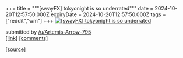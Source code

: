 +++
title = """[swayFX] tokyonight is so underrated"""
date = 2024-10-20T12:57:50.000Z
expiryDate = 2024-10-20T12:57:50.000Z
tags = ["reddit","wm"]
+++
[![[swayFX] tokyonight is so underrated](https://preview.redd.it/ertpqc7iswvd1.png?width=640&crop=smart&auto=webp&s=60c2d652b83b5ca18c2af4ca657060411fe53062 "[swayFX] tokyonight is so underrated")](https://www.reddit.com/r/unixporn/comments/1g7y3nl/swayfx_tokyonight_is_so_underrated/)

submitted by [/u/Artemis-Arrow-795](https://www.reddit.com/user/Artemis-Arrow-795)  
[\[link\]](https://i.redd.it/ertpqc7iswvd1.png) [\[comments\]](https://www.reddit.com/r/unixporn/comments/1g7y3nl/swayfx_tokyonight_is_so_underrated/)

[[source]](https://www.reddit.com/r/unixporn/comments/1g7y3nl/swayfx_tokyonight_is_so_underrated/)
